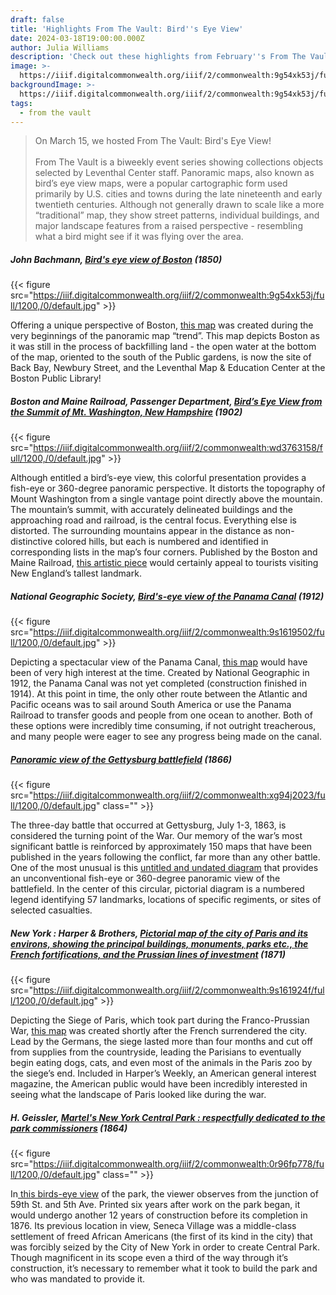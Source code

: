 ```yaml
---
draft: false
title: 'Highlights From The Vault: Bird''s Eye View'
date: 2024-03-18T19:00:00.000Z
author: Julia Williams
description: 'Check out these highlights from February''s From The Vault: Bird''s Eye View'
image: >-
  https://iiif.digitalcommonwealth.org/iiif/2/commonwealth:9g54xk53j/full/1200,/0/default.jpg
backgroundImage: >-
  https://iiif.digitalcommonwealth.org/iiif/2/commonwealth:9g54xk53j/full/1200,/0/default.jpg
tags:
  - from the vault
---
```


> On March 15, we hosted From The Vault: Bird's Eye View! \
> \
> From The Vault is a biweekly event series showing collections objects selected by Leventhal Center staff. Panoramic maps, also known as bird’s eye view maps, were a popular cartographic form used primarily by U.S. cities and towns during the late nineteenth and early twentieth centuries. Although not generally drawn to scale like a more “traditional” map, they show street patterns, individual buildings, and major landscape features from a raised perspective - resembling what a bird might see if it was flying over the area.

##### John Bachmann, [Bird's eye view of Boston](https://collections.leventhalmap.org/search/commonwealth:9g54xk528) (1850)

{{< figure src="https://iiif.digitalcommonwealth.org/iiif/2/commonwealth:9g54xk53j/full/1200,/0/default.jpg" >}}

Offering a unique perspective of Boston, [this map](https://collections.leventhalmap.org/search/commonwealth:9g54xk528) was created during the very beginnings of the panoramic map “trend”. This map depicts Boston as it was still in the process of backfilling land - the open water at the bottom of the map, oriented to the south of the Public gardens, is now the site of Back Bay, Newbury Street, and the Leventhal Map & Education Center at the Boston Public Library!

##### Boston and Maine Railroad, Passenger Department, [Bird’s Eye View from the Summit of Mt. Washington, New Hampshire](https://collections.leventhalmap.org/search/commonwealth:wd3763140) (1902)

{{< figure src="https://iiif.digitalcommonwealth.org/iiif/2/commonwealth:wd3763158/full/1200,/0/default.jpg" >}}

Although entitled a bird’s-eye view, this colorful presentation provides a fish-eye or 360-degree panoramic perspective. It distorts the topography of Mount Washington from a single vantage point directly above the mountain. The mountain’s summit, with accurately delineated buildings and the approaching road and railroad, is the central focus. Everything else is distorted. The surrounding mountains appear in the distance as non-distinctive colored hills, but each is numbered and identified in corresponding lists in the map’s four corners. Published by the Boston and Maine Railroad, [this artistic piece](https://collections.leventhalmap.org/search/commonwealth:wd3763140) would certainly appeal to tourists visiting New England’s tallest landmark.

##### National Geographic Society, [Bird's-eye view of the Panama Canal](https://collections.leventhalmap.org/search/commonwealth:9s1619499) (1912)

{{< figure src="https://iiif.digitalcommonwealth.org/iiif/2/commonwealth:9s1619502/full/1200,/0/default.jpg" >}}

Depicting a spectacular view of the Panama Canal, [this map](https://collections.leventhalmap.org/search/commonwealth:9s1619499) would have been of very high interest at the time. Created by National Geographic in 1912, the Panama Canal was not yet completed (construction finished in 1914). At this point in time, the only other route between the Atlantic and Pacific oceans was to sail around South America or use the Panama Railroad to transfer goods and people from one ocean to another. Both of these options were incredibly time consuming, if not outright treacherous, and many people were eager to see any progress being made on the canal.

##### [Panoramic view of the Gettysburg battlefield](https://collections.leventhalmap.org/search/commonwealth:xg94j201t) (1866)

{{< figure src="https://iiif.digitalcommonwealth.org/iiif/2/commonwealth:xg94j2023/full/1200,/0/default.jpg" class="" >}}

The three-day battle that occurred at Gettysburg, July 1-3, 1863, is considered the turning point of the War. Our memory of the war’s most significant battle is reinforced by approximately 150 maps that have been published in the years following the conflict, far more than any other battle. One of the most unusual is this [untitled and undated diagram](https://collections.leventhalmap.org/search/commonwealth:xg94j201t) that provides an unconventional fish-eye or 360-degree panoramic view of the battlefield. In the center of this circular, pictorial diagram is a numbered legend identifying 57 landmarks, locations of specific regiments, or sites of selected casualties.

##### New York : Harper & Brothers, [Pictorial map of the city of Paris and its environs, showing the principal buildings, monuments, parks etc., the French fortifications, and the Prussian lines of investment](https://collections.leventhalmap.org/search/commonwealth:9s1619235) (1871)

{{< figure src="https://iiif.digitalcommonwealth.org/iiif/2/commonwealth:9s161924f/full/1200,/0/default.jpg" >}}

Depicting the Siege of Paris, which took part during the Franco-Prussian War, [this map](https://collections.leventhalmap.org/search/commonwealth:9s1619235) was created shortly after the French surrendered the city. Lead by the Germans, the siege lasted more than four months and cut off from supplies from the countryside, leading the Parisians to eventually begin eating dogs, cats, and even most of the animals in the Paris zoo by the siege’s end. Included in Harper’s Weekly, an American general interest magazine, the American public would have been incredibly interested in seeing what the landscape of Paris looked like during the war.

##### H. Geissler, [Martel's New York Central Park : respectfully dedicated to the park commissioners](https://collections.leventhalmap.org/search/commonwealth:0r96fp760) (1864)

{{< figure src="https://iiif.digitalcommonwealth.org/iiif/2/commonwealth:0r96fp778/full/1200,/0/default.jpg" class="" >}}

In[ this birds-eye view](https://collections.leventhalmap.org/search/commonwealth:0r96fp760) of the park, the viewer observes from the junction of 59th St. and 5th Ave.  Printed six years after work on the park began, it would undergo another 12 years of construction before its completion in 1876. Its previous location in view, Seneca Village was a middle-class settlement of freed African Americans (the first of its kind in the city) that was forcibly seized by the City of New York in order to create Central Park. Though magnificent in its scope even a third of the way through it’s construction, it’s necessary to remember what it took to build the park and who was mandated to provide it.
